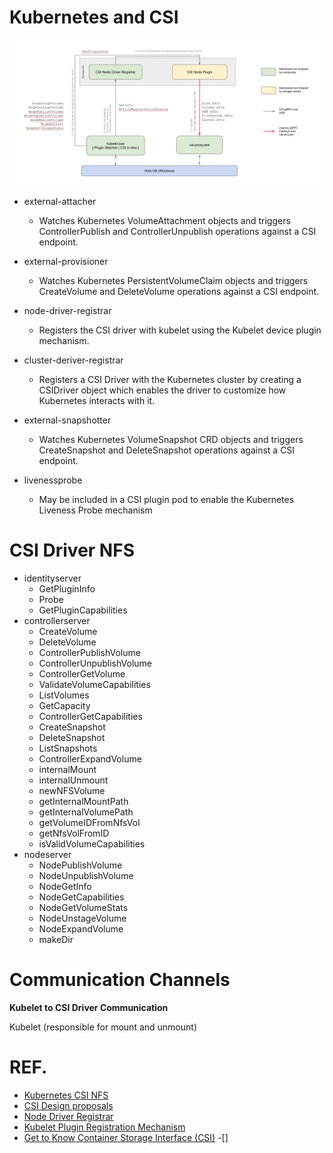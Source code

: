 # Kubernetes and CSI

<p align="center"><img src="images/k8s-csi-fig1.png" /></p>


- external-attacher 
    - Watches Kubernetes VolumeAttachment objects and triggers ControllerPublish and ControllerUnpublish operations against a CSI endpoint.

- external-provisioner
    - Watches Kubernetes PersistentVolumeClaim objects and triggers CreateVolume and DeleteVolume operations against a CSI endpoint.

- node-driver-registrar
    - Registers the CSI driver with kubelet using the Kubelet device plugin mechanism.

- cluster-deriver-registrar
    - Registers a CSI Driver with the Kubernetes cluster by creating a CSIDriver object which enables the driver to customize how Kubernetes interacts with it.

- external-snapshotter
    - Watches Kubernetes VolumeSnapshot CRD objects and triggers CreateSnapshot and DeleteSnapshot operations against a CSI endpoint.

- livenessprobe
    - May be included in a CSI plugin pod to enable the Kubernetes Liveness Probe mechanism

# CSI Driver NFS

- identityserver
    - GetPluginInfo
    - Probe
    - GetPluginCapabilities
- controllerserver
    - CreateVolume
    - DeleteVolume
    - ControllerPublishVolume
    - ControllerUnpublishVolume
    - ControllerGetVolume
    - ValidateVolumeCapabilities
    - ListVolumes
    - GetCapacity
    - ControllerGetCapabilities
    - CreateSnapshot
    - DeleteSnapshot
    - ListSnapshots
    - ControllerExpandVolume
    - internalMount
    - internalUnmount
    - newNFSVolume
    - getInternalMountPath
    - getInternalVolumePath
    - getVolumeIDFromNfsVol
    - getNfsVolFromID
    - isValidVolumeCapabilities
- nodeserver
    - NodePublishVolume
    - NodeUnpublishVolume
    - NodeGetInfo
    - NodeGetCapabilities
    - NodeGetVolumeStats
    - NodeUnstageVolume
    - NodeExpandVolume
    - makeDir
# Communication Channels

**Kubelet to CSI Driver Communication**

Kubelet (responsible for mount and unmount) 
# REF.
- [Kubernetes CSI NFS](https://github.com/kubernetes-csi/csi-driver-nfs)
- [CSI Design proposals](https://github.com/kubernetes/design-proposals-archive/blob/main/storage/container-storage-interface.md#topology-representation-in-node-objects)
- [Node Driver Registrar](https://github.com/kubernetes-csi/node-driver-registrar/blob/master/README.md)
- [Kubelet Plugin Registration Mechanism](https://kubernetes.io/docs/concepts/extend-kubernetes/compute-storage-net/device-plugins/#device-plugin-registration)
- [Get to Know Container Storage Interface (CSI)](https://www.alibabacloud.com/blog/get-to-know-container-storage-interface-csi_598094)
-[]